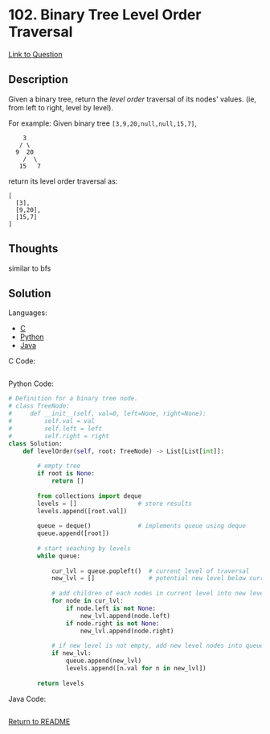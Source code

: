 # 102. Binary Tree Level Order Traversal
[Link to Question](https://leetcode.com/problems/binary-tree-level-order-traversal/)

## Description

Given a binary tree, return the *level order* traversal of its nodes' values. (ie, from left to right, level by level).

For example:
Given binary tree `[3,9,20,null,null,15,7]`,

```
    3
   / \
  9  20
    /  \
   15   7
```



return its level order traversal as:

```
[
  [3],
  [9,20],
  [15,7]
]
```



## Thoughts

similar to bfs



## Solution

Languages:

- [C](#C)
- [Python](#python)
- [Java](#java)

<div id="C"></div>C Code:

```C

```

<div id="python"></div>Python Code:

```python
# Definition for a binary tree node.
# class TreeNode:
#     def __init__(self, val=0, left=None, right=None):
#         self.val = val
#         self.left = left
#         self.right = right
class Solution:
    def levelOrder(self, root: TreeNode) -> List[List[int]]:
        
        # empty tree
        if root is None:
            return []
        
        from collections import deque
        levels = []                 # store results
        levels.append([root.val])  
       	
        queue = deque()             # implements queue using deque
        queue.append([root])        
        
        # start seaching by levels
        while queue:
            
            cur_lvl = queue.popleft()  # current level of traversal
            new_lvl = []               # potential new level below current level
            
            # add children of each nodes in current level into new level
            for node in cur_lvl:
                if node.left is not None:
                    new_lvl.append(node.left)
                if node.right is not None:
                    new_lvl.append(node.right)
            
            # if new level is not empty, add new level nodes into queue and values into levels
            if new_lvl:
            	queue.append(new_lvl)
            	levels.append([n.val for n in new_lvl])
            
        return levels       
```

<div id="java"></div>Java Code:

```java

```

[Return to README](./../README.md)
